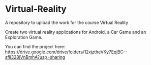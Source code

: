 # Virtual-Reality

A repository to upload the work for the course Virtual Reality

Create two virtual reality applications for Android, a Car Game and an Exploration Game. 

You can find the project here: https://drive.google.com/drive/folders/12xjztheVKy7EqjBC--sfli328jVnBmhA?usp=sharing
